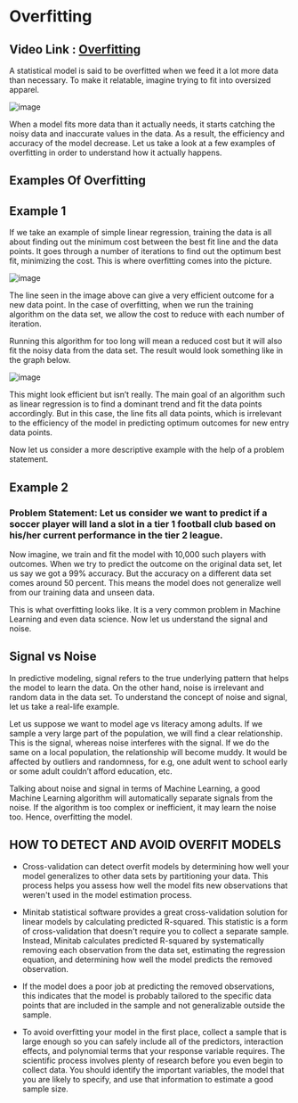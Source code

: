 # Overfitting

## Video Link : [Overfitting](https://drive.google.com/file/d/1fG-F091lMS2fyBY91UXQ_12yCfs_-0LB/view?usp=sharing)

A statistical model is said to be overfitted when we feed it a lot more data than necessary. To make it relatable, imagine trying to fit into oversized apparel.

![image](https://user-images.githubusercontent.com/63282184/143027742-b461ae8e-f115-4f6c-b553-896f4aead864.png)

When a model fits more data than it actually needs, it starts catching the noisy data and inaccurate values in the data. As a result, the efficiency and accuracy of the model decrease. Let us take a look at a few examples of overfitting in order to understand how it actually happens.

## Examples Of Overfitting

## Example 1

If we take an example of simple linear regression, training the data is all about finding out the minimum cost between the best fit line and the data points. It goes through a number of iterations to find out the optimum best fit, minimizing the cost. This is where overfitting comes into the picture.

![image](https://user-images.githubusercontent.com/63282184/143027888-47f966e0-0ca8-43ae-b0e8-b2219a4b88c5.png)

The line seen in the image above can give a very efficient outcome for a new data point. In the case of overfitting, when we run the training algorithm on the data set, we allow the cost to reduce with each number of iteration.

Running this algorithm for too long will mean a reduced cost but it will also fit the noisy data from the data set. The result would look something like in the graph below.

![image](https://user-images.githubusercontent.com/63282184/143027945-1075b7ee-6f53-4b4c-b059-6e386bda1a03.png)


This might look efficient but isn’t really. The main goal of an algorithm such as linear regression is to find a dominant trend and fit the data points accordingly. But in this case, the line fits all data points, which is irrelevant to the efficiency of the model in predicting optimum outcomes for new entry data points.

Now let us consider a more descriptive example with the help of a problem statement.

## Example 2

### Problem Statement: Let us consider we want to predict if a soccer player will land a slot in a tier 1 football club based on his/her current performance in the tier 2 league.

Now imagine, we train and fit the model with 10,000 such players with outcomes. When we try to predict the outcome on the original data set, let us say we got a 99% accuracy. But the accuracy on a different data set comes around 50 percent. This means the model does not generalize well from our training data and unseen data.

This is what overfitting looks like. It is a very common problem in Machine Learning and even data science. Now let us understand the signal and noise.

## Signal vs Noise

In predictive modeling, signal refers to the true underlying pattern that helps the model to learn the data. On the other hand, noise is irrelevant and random data in the data set. To understand the concept of noise and signal, let us take a real-life example.

Let us suppose we want to model age vs literacy among adults. If we sample a very large part of the population, we will find a clear relationship. This is the signal, whereas noise interferes with the signal. If we do the same on a local population, the relationship will become muddy. It would be affected by outliers and randomness, for e.g, one adult went to school early or some adult couldn’t afford education, etc.

Talking about noise and signal in terms of Machine Learning, a good Machine Learning algorithm will automatically separate signals from the noise. If the algorithm is too complex or inefficient, it may learn the noise too. Hence, overfitting the model. 


## HOW TO DETECT AND AVOID OVERFIT MODELS
- Cross-validation can detect overfit models by determining how well your model generalizes to other data sets by partitioning your data. This process helps you assess how well the model fits new observations that weren't used in the model estimation process.

- Minitab statistical software provides a great cross-validation solution for linear models by calculating predicted R-squared. This statistic is a form of cross-validation that doesn't require you to collect a separate sample. Instead, Minitab calculates predicted R-squared by systematically removing each observation from the data set, estimating the regression equation, and determining how well the model predicts the removed observation.

- If the model does a poor job at predicting the removed observations, this indicates that the model is probably tailored to the specific data points that are included in the sample and not generalizable outside the sample.

- To avoid overfitting your model in the first place, collect a sample that is large enough so you can safely include all of the predictors, interaction effects, and polynomial terms that your response variable requires. The scientific process involves plenty of research before you even begin to collect data. You should identify the important variables, the model that you are likely to specify, and use that information to estimate a good sample size.

